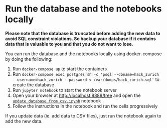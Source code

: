# Run the database and the notebooks locally

**Please note that the database is truncated before adding the new data to avoid SQL constraint violations. So backup your database if it contains data that is valuable to you and that you do not want to lose.**

You can run the database and the notebooks locally using docker-compose by doing the following:

1. Run `docker-compose up` to start the containers
2. Run `docker-compose exec postgres sh -c 'psql --dbname=hack_zurich --username=hack_zurich --password < /var/dumps/hack_zurich.sql'` to create the database
3. Run `jupyter notebook` to start the notebook server
4. Open your browser at <http://localhost:8888/tree> and open the [`update_database_from_csv.ipynb`](./update_database_from_csv) notebook
5. Follow the instructions in the notebook and run the cells progressively

If you update data (ie. add data to CSV files), just run the notebook again to add the new data.

